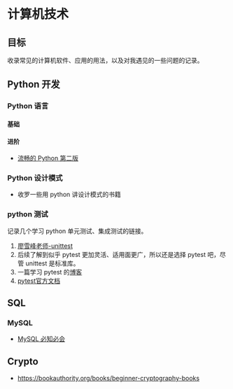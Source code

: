 # 计算机技术

## 目标

收录常见的计算机软件、应用的用法，以及对我遇见的一些问题的记录。

## Python 开发

### Python 语言

#### 基础

#### 进阶

- [流畅的 Python 第二版](https://weread.qq.com/web/reader/70542563643425f36783335446835436144797836697436675845376e36616e685)

### Python 设计模式

- 收罗一些用 python 讲设计模式的书籍

### python 测试

记录几个学习 python 单元测试、集成测试的链接。

1. [廖雪峰老师-unittest](https://www.liaoxuefeng.com/wiki/1016959663602400/1017604210683936)
2. 后续了解到似乎 pytest 更加灵活、适用面更广，所以还是选择 pytest 吧，尽管 unittest 是标准库。
3. 一篇学习 pytest 的[博客](https://juejin.cn/post/7221769090834481189)
4. [pytest官方文档](https://docs.pytest.org/en/7.4.x/)

## SQL

### MySQL

- [MySQL 必知必会](https://zh.1lib.sk/s/MySQL%E5%BF%85%E7%9F%A5%E5%BF%85%E4%BC%9A?order=bestmatch)

## Crypto

- <https://bookauthority.org/books/beginner-cryptography-books>
